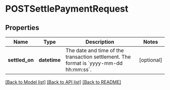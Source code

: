 # POSTSettlePaymentRequest

## Properties
Name | Type | Description | Notes
------------ | ------------- | ------------- | -------------
**settled_on** | **datetime** | The date and time of the transaction settlement. The format is &#x60;yyyy-mm-dd hh:mm:ss&#x60;.  | [optional] 

[[Back to Model list]](../README.md#documentation-for-models) [[Back to API list]](../README.md#documentation-for-api-endpoints) [[Back to README]](../README.md)


